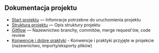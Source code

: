 ## **Dokumentacja projektu**

- [Start projektu](./docs/Guide.md) &mdash; Infomracje potrzebne do uruchomienia projektu
- [Struktura projektu](./docs/Project-Structure.md) &mdash; Opis struktury projektu
- [Gitflow](./docs/Gitflow.md) &mdash; Nazewnictwo branchy, commitów, merge request'ów, code review
- [Konwencje i dobre praktyki](./docs/Conventions-And-Practices.md) - Konwencje i praktyki przyjęte w projekcie (nazewnictwo, importy/eksporty plików)